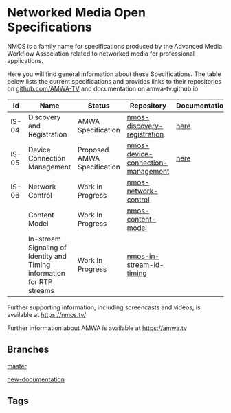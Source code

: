 # Networked Media Open Specifications

NMOS is a family name for specifications produced by the Advanced Media Workflow Association related to networked media for professional applications.

Here you will find general information about these Specifications. The table below lists the current specifications and provides links to their repositories  on [github.com/AMWA-TV](https://github.com/AMWA-TV/) and documentation on amwa-tv.github.io


Id | Name  | Status  | Repository  | Documentation
--|---|---|---|--
IS-04 | Discovery and Registration | AMWA Specification  | [nmos-discovery-registration](https://github.com/AMWA-TV/nmos-discovery-registration)  |  [here](https://amwa-tv.github.io/nmos-discovery-registration)
IS-05 | Device Connection Management  | Proposed AMWA Specification  | [nmos-device-connection-management](https://github.com/AMWA-TV/nmos-device-connection-management)  |  [here](https://amwa-tv.github.io/nmos-device-connection-management)
IS-06 | Network Control | Work In Progress  |  [nmos-network-control](https://github.com/AMWA-TV/nmos-network-control) |  
      | Content Model   | Work In Progress  | [nmos-content-model](https://github.com/AMWA-TV/nmos-content-model) |  
      | In-stream Signaling of Identity and Timing information for RTP streams  | Work In Progress  | [nmos-in-stream-id-timing](https://github.com/AMWA-TV/nmos-in-stream-id-timing)  |  



Further supporting information, including screencasts and videos, is available at https://nmos.tv/

Further information about AMWA is available at https://amwa.tv
## Branches

[master](branches/master)

[new-documentation](branches/new-documentation)

## Tags

